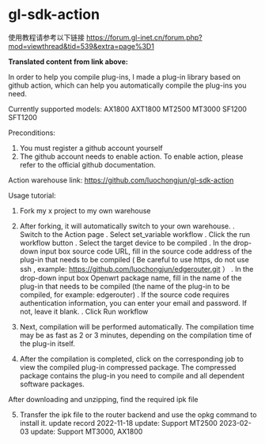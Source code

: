 # gl-sdk-action
使用教程请参考以下链接
https://forum.gl-inet.cn/forum.php?mod=viewthread&tid=539&extra=page%3D1

**Translated content from link above:**

In order to help you compile plug-ins, I made a plug-in library based on github action, which can help you automatically compile the plug-ins you need.

Currently supported models:
AX1800
AXT1800
MT2500
MT3000
SF1200
SFT1200

Preconditions:
1. You must register a github account yourself
2. The github account needs to enable action. To enable action, please refer to the official github documentation.

Action warehouse link:
https://github.com/luochongjun/gl-sdk-action

Usage tutorial:
1. Fork my x project to my own warehouse



2. After forking, it will automatically switch to your own warehouse.
. Switch to the Action page
. Select set_variable workflow
. Click the run workflow button . Select the target device to be compiled
   . In the drop-down input box source code URL, fill in the source code address of the plug-in that needs to be compiled ( Be careful to use https, do not use ssh , example: https://github.com/luochongjun/edgerouter.git ）
   . In the drop-down input box Openwrt package name, fill in the name of the plug-in that needs to be compiled (the name of the plug-in to be compiled, for example: edgerouter)
. If the source code requires authentication information, you can enter your email and password. If not, leave it blank.
. Click Run workflow


3. Next, compilation will be performed automatically. The compilation time may be as fast as 2 or 3 minutes, depending on the compilation time of the plug-in itself.


4. After the compilation is completed, click on the corresponding job to view the compiled plug-in compressed package. The compressed package contains the plug-in you need to compile and all dependent software packages.

After downloading and unzipping, find the required ipk file


5. Transfer the ipk file to the router backend and use the opkg command to install it.
update record
2022-11-18 update: Support MT2500
2023-02-03 update: Support MT3000, AX1800
